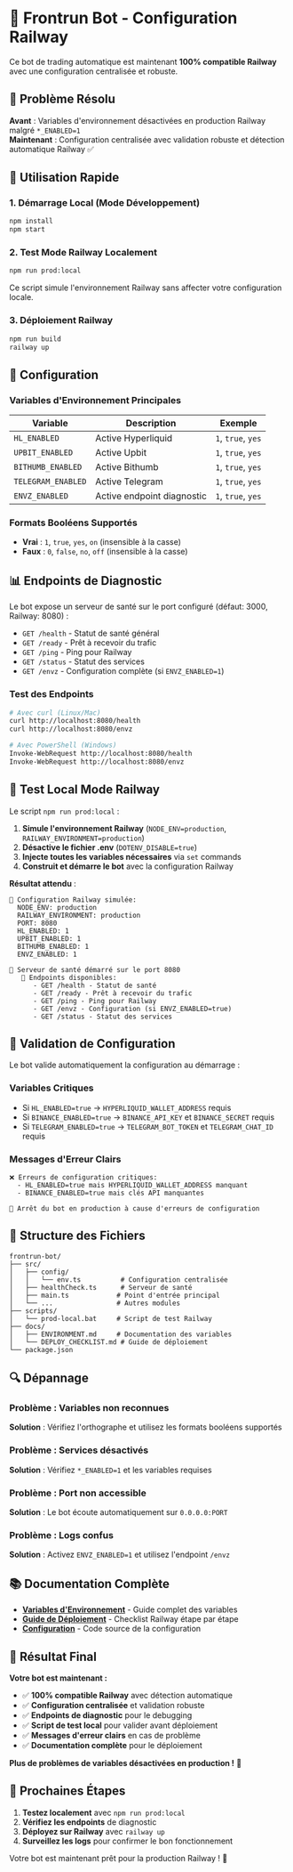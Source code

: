 # 🚀 Frontrun Bot - Configuration Railway

Ce bot de trading automatique est maintenant **100% compatible Railway** avec une configuration centralisée et robuste.

## 🎯 Problème Résolu

**Avant** : Variables d'environnement désactivées en production Railway malgré `*_ENABLED=1`  
**Maintenant** : Configuration centralisée avec validation robuste et détection automatique Railway ✅

## 🚂 Utilisation Rapide

### 1. Démarrage Local (Mode Développement)
```bash
npm install
npm start
```

### 2. Test Mode Railway Localement
```bash
npm run prod:local
```
Ce script simule l'environnement Railway sans affecter votre configuration locale.

### 3. Déploiement Railway
```bash
npm run build
railway up
```

## 🔧 Configuration

### Variables d'Environnement Principales

| Variable | Description | Exemple |
|----------|-------------|---------|
| `HL_ENABLED` | Active Hyperliquid | `1`, `true`, `yes` |
| `UPBIT_ENABLED` | Active Upbit | `1`, `true`, `yes` |
| `BITHUMB_ENABLED` | Active Bithumb | `1`, `true`, `yes` |
| `TELEGRAM_ENABLED` | Active Telegram | `1`, `true`, `yes` |
| `ENVZ_ENABLED` | Active endpoint diagnostic | `1`, `true`, `yes` |

### Formats Booléens Supportés
- **Vrai** : `1`, `true`, `yes`, `on` (insensible à la casse)
- **Faux** : `0`, `false`, `no`, `off` (insensible à la casse)

## 📊 Endpoints de Diagnostic

Le bot expose un serveur de santé sur le port configuré (défaut: 3000, Railway: 8080) :

- `GET /health` - Statut de santé général
- `GET /ready` - Prêt à recevoir du trafic
- `GET /ping` - Ping pour Railway
- `GET /status` - Statut des services
- `GET /envz` - Configuration complète (si `ENVZ_ENABLED=1`)

### Test des Endpoints
```bash
# Avec curl (Linux/Mac)
curl http://localhost:8080/health
curl http://localhost:8080/envz

# Avec PowerShell (Windows)
Invoke-WebRequest http://localhost:8080/health
Invoke-WebRequest http://localhost:8080/envz
```

## 🧪 Test Local Mode Railway

Le script `npm run prod:local` :
1. **Simule l'environnement Railway** (`NODE_ENV=production`, `RAILWAY_ENVIRONMENT=production`)
2. **Désactive le fichier .env** (`DOTENV_DISABLE=true`)
3. **Injecte toutes les variables nécessaires** via `set` commands
4. **Construit et démarre le bot** avec la configuration Railway

**Résultat attendu** :
```
🔧 Configuration Railway simulée:
  NODE_ENV: production
  RAILWAY_ENVIRONMENT: production
  PORT: 8080
  HL_ENABLED: 1
  UPBIT_ENABLED: 1
  BITHUMB_ENABLED: 1
  ENVZ_ENABLED: 1

🏥 Serveur de santé démarré sur le port 8080
   📍 Endpoints disponibles:
      - GET /health - Statut de santé
      - GET /ready - Prêt à recevoir du trafic
      - GET /ping - Ping pour Railway
      - GET /envz - Configuration (si ENVZ_ENABLED=true)
      - GET /status - Statut des services
```

## 🚨 Validation de Configuration

Le bot valide automatiquement la configuration au démarrage :

### Variables Critiques
- Si `HL_ENABLED=true` → `HYPERLIQUID_WALLET_ADDRESS` requis
- Si `BINANCE_ENABLED=true` → `BINANCE_API_KEY` et `BINANCE_SECRET` requis
- Si `TELEGRAM_ENABLED=true` → `TELEGRAM_BOT_TOKEN` et `TELEGRAM_CHAT_ID` requis

### Messages d'Erreur Clairs
```
❌ Erreurs de configuration critiques:
  - HL_ENABLED=true mais HYPERLIQUID_WALLET_ADDRESS manquant
  - BINANCE_ENABLED=true mais clés API manquantes

🚨 Arrêt du bot en production à cause d'erreurs de configuration
```

## 📁 Structure des Fichiers

```
frontrun-bot/
├── src/
│   ├── config/
│   │   └── env.ts          # Configuration centralisée
│   ├── healthCheck.ts      # Serveur de santé
│   ├── main.ts            # Point d'entrée principal
│   └── ...                # Autres modules
├── scripts/
│   └── prod-local.bat     # Script de test Railway
├── docs/
│   ├── ENVIRONMENT.md     # Documentation des variables
│   └── DEPLOY_CHECKLIST.md # Guide de déploiement
└── package.json
```

## 🔍 Dépannage

### Problème : Variables non reconnues
**Solution** : Vérifiez l'orthographe et utilisez les formats booléens supportés

### Problème : Services désactivés
**Solution** : Vérifiez `*_ENABLED=1` et les variables requises

### Problème : Port non accessible
**Solution** : Le bot écoute automatiquement sur `0.0.0.0:PORT`

### Problème : Logs confus
**Solution** : Activez `ENVZ_ENABLED=1` et utilisez l'endpoint `/envz`

## 📚 Documentation Complète

- **[Variables d'Environnement](docs/ENVIRONMENT.md)** - Guide complet des variables
- **[Guide de Déploiement](docs/DEPLOY_CHECKLIST.md)** - Checklist Railway étape par étape
- **[Configuration](src/config/env.ts)** - Code source de la configuration

## 🎉 Résultat Final

**Votre bot est maintenant :**
- ✅ **100% compatible Railway** avec détection automatique
- ✅ **Configuration centralisée** et validation robuste
- ✅ **Endpoints de diagnostic** pour le debugging
- ✅ **Script de test local** pour valider avant déploiement
- ✅ **Messages d'erreur clairs** en cas de problème
- ✅ **Documentation complète** pour le déploiement

**Plus de problèmes de variables désactivées en production !** 🚀

## 🚀 Prochaines Étapes

1. **Testez localement** avec `npm run prod:local`
2. **Vérifiez les endpoints** de diagnostic
3. **Déployez sur Railway** avec `railway up`
4. **Surveillez les logs** pour confirmer le bon fonctionnement

Votre bot est maintenant prêt pour la production Railway ! 🎯
